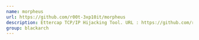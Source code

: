 ```yaml
---
name: morpheus
url: https://github.com/r00t-3xp10it/morpheus
description: Ettercap TCP/IP Hijacking Tool. URL : https://github.com/r00t-3xp10it/morpheus Groups : blackarch blackarch-automation
group: blackarch
---
```

